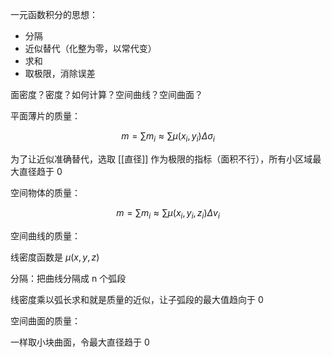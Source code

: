 ---
---

一元函数积分的思想：
- 分隔
- 近似替代（化整为零，以常代变）
- 求和
- 取极限，消除误差

面密度？密度？如何计算？空间曲线？空间曲面？

平面薄片的质量：

$$
m=\sum m_{i} \approx \sum\mu(x_{i},y_{i})\Delta \sigma_{i}
$$

为了让近似准确替代，选取 [[直径]] 作为极限的指标（面积不行），所有小区域最大直径趋于 0

空间物体的质量：

$$
m=\sum m_{i} \approx \sum\mu(x_{i},y_{i},z_{i})\Delta v_{i}
$$

空间曲线的质量：

线密度函数是 $\mu(x,y,z)$

分隔：把曲线分隔成 n 个弧段

线密度乘以弧长求和就是质量的近似，让子弧段的最大值趋向于 0


空间曲面的质量：

一样取小块曲面，令最大直径趋于 0
